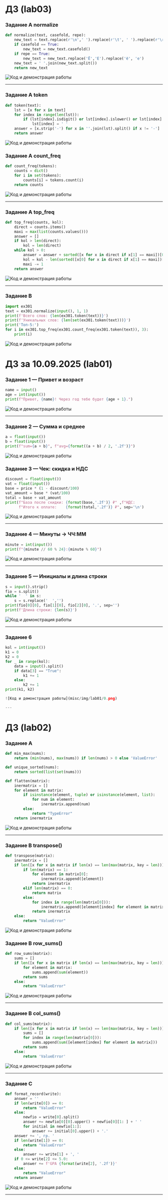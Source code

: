 # ДЗ (lab03)

### Задание A normalize

```py
def normalize(text, casefold, repe):
    new_text = text.replace(r'\n',' ').replace(r'\t', ' ').replace(r'\r', ' ')
    if casefold == True:
        new_text = new_text.casefold()
    if repe == True:
        new_text = new_text.replace('Ё','Е').replace('ё', 'е')
    new_text = ' '.join(new_text.split())
    return new_text
```

![Код и демонстрация работы](/src/lab_03/norm.png)

---

### Задание A token

```py
def token(text):
    lst = [x for x in text]
    for index in range(len(lst)):
        if (lst[index].isdigit() or lst[index].islower() or lst[index] in [' ','-','_']) == 0:
            lst[index] = ' '
    answer = [x.strip('-') for x in ''.join(lst).split() if x != '-']
    return answer
```
![Код и демонстрация работы](/src/lab_03/tokens.png)



### Задание A count_freq

```py
def count_freq(tokens):
    counts = dict()
    for i in set(tokens):
        counts[i] = tokens.count(i)
    return counts
```

![Код и демонстрация работы](/src/lab_03/dict.png)

---

### Задание A  top_freq

```py
def top_freq(counts, kol):
    direct = counts.items()
    maxi = max(list(counts.values()))
    answer = []
    if kol > len(direct):
        kol = len(direct)
    while kol > 0:
        answer = answer + sorted([x for x in direct if x[1] == maxi])[0: kol]
        kol = kol - len(sorted([x[0] for x in direct if x[1] == maxi])[0: kol])
        maxi -= 1
    return answer
```

![Код и демонстрация работы](/src/lab_03/top.png)

---

### Задание B
```py
import ex301 
text = ex301.normalize(input(), 1, 1)
print(f'Всего слов: {len(ex301.token(text))}')
print(f'Уникальных слов: {len(set(ex301.token(text)))}')
print('Топ-5:')
for i in ex301.top_freq(ex301.count_freq(ex301.token(text)), 3):
    print(i)
```

![Код и демонстрация работы](/src/lab_03/ans.png)
# ДЗ за 10.09.2025 (lab01)

### Задание 1 — Привет и возраст

```py
name = input()
age = int(input())
print(f"Привет, {name}! Через год тебе будет {age + 1}.")
```

![Код и демонстрация работы](/misc/img/lab01/img01.png)

---

### Задание 2 — Сумма и среднее

```py
a = float(input())
b = float(input())
print(f"sum={a + b}", f"avg={format((a + b) / 2, '.2f')}")
```
![Код и демонстрация работы](misc/img/lab01/img02.png)



### Задание 3 — Чек: скидка и НДС

```py
discount = float(input())
vat = float(input())
base = price * (1 - discount/100)
vat_amount = base * (vat/100)
total = base + vat_amount
print(f"База после скидки: {format(base,'.2f')} ₽" ,f"НДС:               {format(vat_amount,'.2f')} ₽", \
      f"Итого к оплате:    {format(total,'.2f')} ₽", sep='\n')
```

![Код и демонстрация работы](misc/img/lab01/img03.png)

---

### Задание 4 — Минуты → ЧЧ:ММ

```py
minute = int(input())
print(f"{minute // 60 % 24}:{minute % 60}")
```

![Код и демонстрация работы](misc/img/lab01/img04.png)

---

### Задание 5 — Инициалы и длина строки
```py
s = input().strip()
fio = s.split()
while '  ' in s:
    s = s.replace('  ','')
print(fio[0][0], fio[1][0], fio[2][0], '.', sep='')
print(f'Длина строки: {len(s)}')
```

![Код и демонстрация работы](misc/img/lab01/img005.png)

---

### Задание 6
```py
kol = int(input())
k1 = 0
k2 = 0
for _ in range(kol):
    data = input().split()
    if data[3] == "True":
        k1 += 1
    else:
        k2 += 1
print(k1, k2)

![Код и демонстрация работы](misc/img/lab01/0.png)

---

```
# ДЗ (lab02)

### Задание A

```py
def min_max(nums):
    return (min(nums), max(nums)) if len(nums) > 0 else 'ValueError'

def unique_sorted(nums):
    return sorted(list(set(nums)))

def flatten(matrix):
    inermatrix = []
    for element in matrix:
        if isinstance(element, tuple) or isinstance(element, list):
            for num in element:
                inermatrix.append(num)
        else:
            return "TypeError"
    return inermatrix
```

![Код и демонстрация работы](/misc/img/lab01/im2A.png)

---

### Задание B transpose()

```py
def transpose(matrix):
    inermatrix = []
    if len([x for x in matrix if len(x) == len(max(matrix, key = len))]) == len(matrix):
        if len(matrix) == 1:
            for element in matrix[0]:
                inermatrix.append([element])
            return inermatrix
        elif len(matrix) == 0:
            return matrix
        else:
            for index in range(len(matrix[0])):
                inermatrix.append([element[index] for element in matrix])
            return inermatrix   
    else:
        return "ValueError"
```
![Код и демонстрация работы](/misc/img/lab01/im2B1.png)



### Задание B row_sums()

```py
def row_sums(matrix):
    sums = []
    if len([x for x in matrix if len(x) == len(max(matrix, key = len))]) == len(matrix):
        for element in matrix:
            sums.append(sum(element))
        return sums
    else:
        return "ValueError"
```

![Код и демонстрация работы](/misc/img/lab01/IM2B2.png)

---

### Задание B  col_sums()

```py
def col_sums(matrix):
    if len([x for x in matrix if len(x) == len(max(matrix, key = len))]) == len(matrix):
        sums = []
        for index in range(len(matrix[0])):
            sums.append(sum([element[index] for element in matrix]))
        return sums
    else:
        return 'ValueError'
```

![Код и демонстрация работы](/misc/img/lab01/In2B3.png)

---

### Задание C
```py
def format_record(write):
    answer = ''
    if len(write[0]) == 0:
        return "ValueError"
    else:
        newfio = write[0].split()
        answer += newfio[0][0].upper() + newfio[0][1: ] + ' '
        for initial in newfio[1:]:
            answer += initial[0].upper() + '.'
    answer += ', гр. '
    if len(write[1]) == 0:
        return "ValueError"
    else:
        answer += write[1] + ', '
    if 0 <= write[2] <= 5.0:
        answer += f'GPA {format(write[2], '.2f')}'
    else:
        return "ValueError"
    return answer
```

![Код и демонстрация работы](/misc/img/lab01/im2c.png)

---


